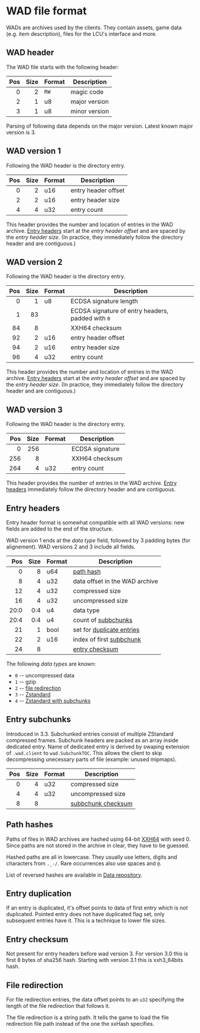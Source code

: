 # WAD file format

WADs are archives used by the clients. They contain assets, game data (e.g.
item description), files for the LCU's interface and more.


## WAD header

The WAD file starts with the following header:

| Pos | Size | Format | Description                            |
| ---:| ----:| ------ | -------------------------------------- |
|   0 |    2 | `RW`   | magic code                             |
|   2 |    1 | u8     | major version                          |
|   3 |    1 | u8     | minor version                          |

Parsing of following data depends on the major version.
Latest known major version is 3.


## WAD version 1

Following the WAD header is the directory entry.

| Pos | Size | Format | Description                            |
| ---:| ----:| ------ | -------------------------------------- |
|   0 |    2 | u16    | entry header offset                    |
|   2 |    2 | u16    | entry header size                      |
|   4 |    4 | u32    | entry count                            |

This header provides the number and location of entries in the WAD archive.
[Entry headers](#entry-headers) start at the *entry header offset* and are
spaced by the *entry header size*. (In practice, they immediately follow the
directory header and are contiguous.)


## WAD version 2

Following the WAD header is the directory entry.

| Pos | Size | Format | Description                                       |
| ---:| ----:| ------ | ------------------------------------------------- |
|   0 |    1 | u8     | ECDSA signature length                            |
|   1 |   83 |        | ECDSA signature of entry headers, padded with `0` |
|  84 |    8 |        | XXH64 checksum                                    |
|  92 |    2 | u16    | entry header offset                               |
|  94 |    2 | u16    | entry header size                                 |
|  96 |    4 | u32    | entry count                                       |

This header provides the number and location of entries in the WAD archive.
[Entry headers](#entry-headers) start at the *entry header offset* and are
spaced by the *entry header size*. (In practice, they immediately follow the
directory header and are contiguous.)


## WAD version 3

Following the WAD header is the directory entry.

| Pos | Size | Format | Description                            |
| ---:| ----:| ------ | -------------------------------------- |
|   0 |  256 |        | ECDSA signature                        |
| 256 |    8 |        | XXH64 checksum                         |
| 264 |    4 | u32    | entry count                            |

This header provides the number of entries in the WAD archive.
[Entry headers](#entry-headers) immediately follow the directory header and are
contiguous.


## Entry headers

Entry header format is somewhat compatible with all WAD versions: new fields are added
to the end of the structure.

WAD version 1 ends at the *data type* field, followed by 3 padding bytes (for alignement).
WAD versions 2 and 3 include all fields.

| Pos   | Size | Format | Description                            |
| ---:  | ----:| ------ | -------------------------------------- |
|   0   |    8 | u64    | [path hash](#path-hashes)              |
|   8   |    4 | u32    | data offset in the WAD archive         |
|  12   |    4 | u32    | compressed size                        |
|  16   |    4 | u32    | uncompressed size                      |
|  20:0 |  0:4 | u4     | data type                              |
|  20:4 |  0:4 | u4     | count of [subbchunks](#entry-subchunks) |
|  21   |    1 | bool   | set for [duplicate entries](#entry-duplication) |
|  22   |    2 | u16    | index of first [subbchunk](#entry-subchunks) |
|  24   |    8 |        | [entry checksum](#entry-checksum)      |

The following *data types* are known:

 - `0` -- uncompressed data
 - `1` -- gzip
 - `2` -- [file redirection](#file-redirection)
 - `3` -- [Zstandard](https://facebook.github.io/zstd/)
 - `4` -- [Zstandard with subchunks](#entry-subchunks)

## Entry subchunks

Introduced in 3.3.
Subchunked entries consist of multiple ZStandard compressed frames.
Subchunk headers are packed as an array inside dedicated entry.
Name of dedicated entry is derived by swaping extension 
of ``.wad.client`` to ``wad.SubchunkTOC``.
This allows the client to skip decompressing unecessary parts of file (example: unused mipmaps).

| Pos | Size | Format | Description                            |
| ---:| ----:| ------ | -------------------------------------- |
|   0 |    4 |    u32 | compressed size                        |
|   4 |    4 |    u32 | uncompressed size                      |
|   8 |    8 |        | [subbchunk checksum](#entry-checksum)  |


## Path hashes

Paths of files in WAD archives are hashed using 64-bit
[XXH64](https://cyan4973.github.io/xxHash/) with seed 0.
Since paths are not stored in the archive in clear, they have to be guessed.

Hashed paths are all in lowercase. They usually use letters, digits and
characters from `._-/`. Rare occurrences also use spaces and `@`.

List of reversed hashes are available in [Data repository](https://github.com/CommunityDragon/Data).


## Entry duplication

If an entry is duplicated, it's offset points to data of first entry which is not duplicated.
Pointed entry does not have duplicated flag set, only subsequent entries have it.
This is a technique to lower file sizes.

## Entry checksum

Not present for entry headers before wad version 3.
For version 3.0 this is first 8 bytes of sha256 hash.
Starting with version 3.1 this is xxh3_64bits hash.

## File redirection

For file redirection entries, the data offset points to an `u32` specifying the
length of the file redirection that follows it.

The file redirection is a string path. It tells the game to load the file
redirection file path instead of the one the xxHash specifies.

